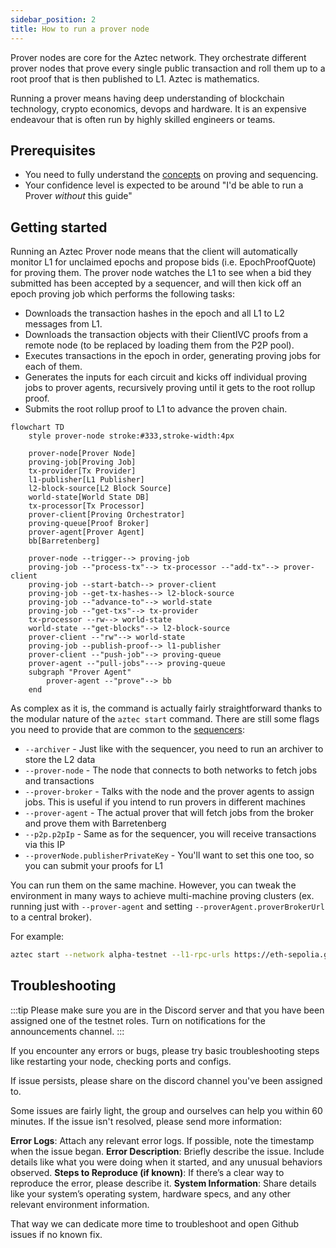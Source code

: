 ```yaml
---
sidebar_position: 2
title: How to run a prover node
---
```


Prover nodes are core for the Aztec network. They orchestrate different prover nodes that prove every single public transaction and roll them up to a root proof that is then published to L1. Aztec is mathematics.

Running a prover means having deep understanding of blockchain technology, crypto economics, devops and hardware. It is an expensive endeavour that is often run by highly skilled engineers or teams.

## Prerequisites

- You need to fully understand the [concepts](../../concepts/provers-and-sequencers/) on proving and sequencing.
- Your confidence level is expected to be around "I'd be able to run a Prover _without_ this guide"

## Getting started

Running an Aztec Prover node means that the client will automatically monitor L1 for unclaimed epochs and propose bids (i.e. EpochProofQuote) for proving them. The prover node watches the L1 to see when a bid they submitted has been accepted by a sequencer, and will then kick off an epoch proving job which performs the following tasks:

- Downloads the transaction hashes in the epoch and all L1 to L2 messages from L1.
- Downloads the transaction objects with their ClientIVC proofs from a remote node (to be replaced by loading them from the P2P pool).
- Executes transactions in the epoch in order, generating proving jobs for each of them.
- Generates the inputs for each circuit and kicks off individual proving jobs to prover agents, recursively proving until it gets to the root rollup proof.
- Submits the root rollup proof to L1 to advance the proven chain.

```mermaid
flowchart TD
    style prover-node stroke:#333,stroke-width:4px

    prover-node[Prover Node]
    proving-job[Proving Job]
    tx-provider[Tx Provider]
    l1-publisher[L1 Publisher]
    l2-block-source[L2 Block Source]
    world-state[World State DB]
    tx-processor[Tx Processor]
    prover-client[Proving Orchestrator]
    proving-queue[Proof Broker]
    prover-agent[Prover Agent]
    bb[Barretenberg]

    prover-node --trigger--> proving-job
    proving-job --"process-tx"--> tx-processor --"add-tx"--> prover-client
    proving-job --start-batch--> prover-client
    proving-job --get-tx-hashes--> l2-block-source
    proving-job --"advance-to"--> world-state
    proving-job --"get-txs"--> tx-provider
    tx-processor --rw--> world-state
    world-state --"get-blocks"--> l2-block-source
    prover-client --"rw"--> world-state
    proving-job --publish-proof--> l1-publisher
    prover-client --"push-job"--> proving-queue
    prover-agent --"pull-jobs"---> proving-queue
    subgraph "Prover Agent"
        prover-agent --"prove"--> bb
    end
```

As complex as it is, the command is actually fairly straightforward thanks to the modular nature of the `aztec start` command. There are still some flags you need to provide that are common to the [sequencers](./how_to_run_sequencer.md):

- `--archiver` - Just like with the sequencer, you need to run an archiver to store the L2 data
- `--prover-node` - The node that connects to both networks to fetch jobs and transactions
- `--prover-broker` - Talks with the node and the prover agents to assign jobs. This is useful if you intend to run provers in different machines
- `--prover-agent` - The actual prover that will fetch jobs from the broker and prove them with Barretenberg
- `--p2p.p2pIp` - Same as for the sequencer, you will receive transactions via this IP
- `--proverNode.publisherPrivateKey` - You'll want to set this one too, so you can submit your proofs for L1

You can run them on the same machine. However, you can tweak the environment in many ways to achieve multi-machine proving clusters (ex. running just with `--prover-agent` and setting `--proverAgent.proverBrokerUrl` to a central broker).

For example:

```bash
aztec start --network alpha-testnet --l1-rpc-urls https://eth-sepolia.g.alchemy.com/v2/key --prover-node --prover-broker --prover-agent --archiver --proverNode.p2pIp \<ip\> --proverNode.publisherPrivateKey 0xkey
```

## Troubleshooting

:::tip
Please make sure you are in the Discord server and that you have been assigned one of the testnet roles. Turn on notifications for the announcements channel.
:::

If you encounter any errors or bugs, please try basic troubleshooting steps like restarting your node, checking ports and configs.

If issue persists, please share on the discord channel you've been assigned to.

Some issues are fairly light, the group and ourselves can help you within 60 minutes. If the issue isn't resolved, please send more information:

**Error Logs**: Attach any relevant error logs. If possible, note the timestamp when the issue began.
**Error Description**: Briefly describe the issue. Include details like what you were doing when it started, and any unusual behaviors observed.
**Steps to Reproduce (if known)**: If there’s a clear way to reproduce the error, please describe it.
**System Information**: Share details like your system’s operating system, hardware specs, and any other relevant environment information.

That way we can dedicate more time to troubleshoot and open Github issues if no known fix.
